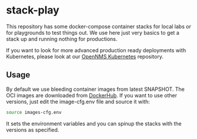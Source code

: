 # stack-play
This repository has some docker-compose container stacks for local labs or for playgrounds to test things out.
We use here just very basics to get a stack up and running nothing for productions.

If you want to look for more advanced production ready deployments with Kubernetes, please look at our [OpenNMS Kubernetes](https://github.com/OpenNMS/opennms-drift-kubernetes) repository.

## Usage

By default we use bleeding container images from latest SNAPSHOT.
The OCI images are downloaded from [DockerHub](https://hub.docker.com/u/opennms).
If you want to use other versions, just edit the image-cfg.env file and source it with:

```bash
source images-cfg.env
```
It sets the environment variables and you can spinup the stacks with the versions as specified.
